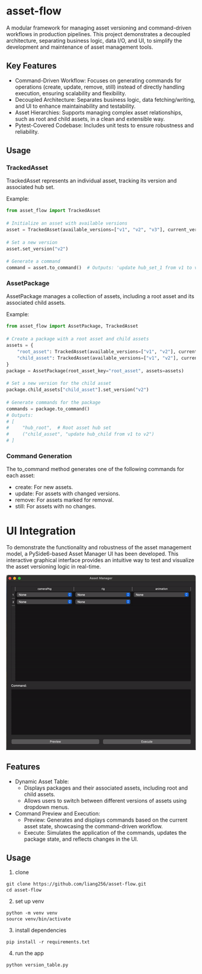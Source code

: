 # asset-flow
A modular framework for managing asset versioning and command-driven workflows in production pipelines. This project demonstrates a decoupled architecture, separating business logic, data I/O, and UI, to simplify the development and maintenance of asset management tools.

## Key Features
- Command-Driven Workflow: Focuses on generating commands for operations (create, update, remove, still) instead of directly handling execution, ensuring scalability and flexibility.
- Decoupled Architecture: Separates business logic, data fetching/writing, and UI to enhance maintainability and testability.
- Asset Hierarchies: Supports managing complex asset relationships, such as root and child assets, in a clean and extensible way.
- Pytest-Covered Codebase: Includes unit tests to ensure robustness and reliability.

## Usage
### TrackedAsset
TrackedAsset represents an individual asset, tracking its version and associated hub set.

Example:
```python
from asset_flow import TrackedAsset

# Initialize an asset with available versions
asset = TrackedAsset(available_versions=["v1", "v2", "v3"], current_version="v1", hub_set_name="hub_set_1")

# Set a new version
asset.set_version("v2")

# Generate a command
command = asset.to_command()  # Outputs: 'update hub_set_1 from v1 to v2'
```

### AssetPackage
AssetPackage manages a collection of assets, including a root asset and its associated child assets.

Example:
```python
from asset_flow import AssetPackage, TrackedAsset

# Create a package with a root asset and child assets
assets = {
    "root_asset": TrackedAsset(available_versions=["v1", "v2"], current_version="v1", hub_set_name="hub_root"),
    "child_asset": TrackedAsset(available_versions=["v1", "v2"], current_version="v1", hub_set_name="hub_child"),
}
package = AssetPackage(root_asset_key="root_asset", assets=assets)

# Set a new version for the child asset
package.child_assets["child_asset"].set_version("v2")

# Generate commands for the package
commands = package.to_command()
# Outputs:
# [
#     "hub_root",  # Root asset hub set
#     ("child_asset", "update hub_child from v1 to v2")
# ]
```

### Command Generation
The to_command method generates one of the following commands for each asset:

- create: For new assets.
- update: For assets with changed versions.
- remove: For assets marked for removal.
- still: For assets with no changes.

# UI Integration
To demonstrate the functionality and robustness of the asset management model, a PySide6-based Asset Manager UI has been developed. This interactive graphical interface provides an intuitive way to test and visualize the asset versioning logic in real-time.

![Demo](demo.gif)

## Features
- Dynamic Asset Table:
    - Displays packages and their associated assets, including root and child assets.
    - Allows users to switch between different versions of assets using dropdown menus.
- Command Preview and Execution:
    - Preview: Generates and displays commands based on the current asset state, showcasing the command-driven workflow.
    - Execute: Simulates the application of the commands, updates the package state, and reflects changes in the UI.

## Usage
1. clone
```
git clone https://github.com/liang256/asset-flow.git
cd asset-flow
```
2. set up venv
```
python -m venv venv
source venv/bin/activate
```
3. install dependencies
```
pip install -r requirements.txt
```
4. run the app
```
python version_table.py
```
